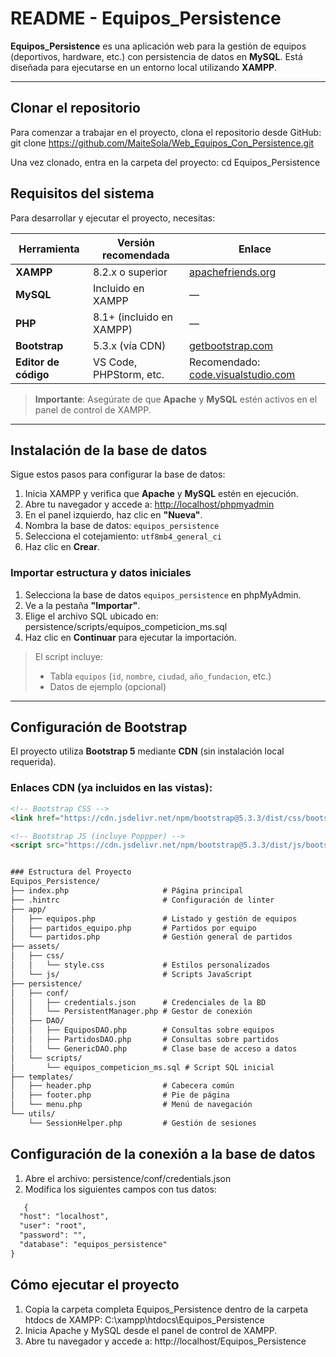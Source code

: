 # README - Equipos_Persistence

**Equipos_Persistence** es una aplicación web para la gestión de equipos (deportivos, hardware, etc.) con persistencia de datos en **MySQL**. Está diseñada para ejecutarse en un entorno local utilizando **XAMPP**.

---

## Clonar el repositorio

Para comenzar a trabajar en el proyecto, clona el repositorio desde GitHub: git clone https://github.com/MaiteSola/Web_Equipos_Con_Persistence.git

Una vez clonado, entra en la carpeta del proyecto:
cd Equipos_Persistence

## Requisitos del sistema

Para desarrollar y ejecutar el proyecto, necesitas:

| Herramienta | Versión recomendada | Enlace |
|-------------|---------------------|--------|
| **XAMPP**   | 8.2.x o superior    | [apachefriends.org](https://www.apachefriends.org) |
| **MySQL**   | Incluido en XAMPP   | — |
| **PHP**     | 8.1+ (incluido en XAMPP) | — |
| **Bootstrap** | 5.3.x (vía CDN) | [getbootstrap.com](https://getbootstrap.com) |
| **Editor de código** | VS Code, PHPStorm, etc. | Recomendado: [code.visualstudio.com](https://code.visualstudio.com/) |

> **Importante**: Asegúrate de que **Apache** y **MySQL** estén activos en el panel de control de XAMPP.

---

## Instalación de la base de datos

Sigue estos pasos para configurar la base de datos:

1. Inicia XAMPP y verifica que **Apache** y **MySQL** estén en ejecución.
2. Abre tu navegador y accede a: <http://localhost/phpmyadmin>
3. En el panel izquierdo, haz clic en **"Nueva"**.
4. Nombra la base de datos: `equipos_persistence`
5. Selecciona el cotejamiento: `utf8mb4_general_ci`
6. Haz clic en **Crear**.

### Importar estructura y datos iniciales

1. Selecciona la base de datos `equipos_persistence` en phpMyAdmin.
2. Ve a la pestaña **"Importar"**.
3. Elige el archivo SQL ubicado en: persistence/scripts/equipos_competicion_ms.sql
4. Haz clic en **Continuar** para ejecutar la importación.

> El script incluye:
> - Tabla `equipos` (`id`, `nombre`, `ciudad`, `año_fundacion`, etc.)
> - Datos de ejemplo (opcional)

---

## Configuración de Bootstrap

El proyecto utiliza **Bootstrap 5** mediante **CDN** (sin instalación local requerida).

### Enlaces CDN (ya incluidos en las vistas):

```html
<!-- Bootstrap CSS -->
<link href="https://cdn.jsdelivr.net/npm/bootstrap@5.3.3/dist/css/bootstrap.min.css" rel="stylesheet" crossorigin="anonymous">

<!-- Bootstrap JS (incluye Poppper) -->
<script src="https://cdn.jsdelivr.net/npm/bootstrap@5.3.3/dist/js/bootstrap.bundle.min.js" crossorigin="anonymous"></script>


### Estructura del Proyecto
Equipos_Persistence/
├── index.php                     # Página principal
├── .hintrc                       # Configuración de linter
├── app/
│   ├── equipos.php               # Listado y gestión de equipos
│   ├── partidos_equipo.php       # Partidos por equipo
│   └── partidos.php              # Gestión general de partidos
├── assets/
│   ├── css/
│   │   └── style.css             # Estilos personalizados
│   └── js/                       # Scripts JavaScript
├── persistence/
│   ├── conf/
│   │   ├── credentials.json      # Credenciales de la BD
│   │   └── PersistentManager.php # Gestor de conexión
│   ├── DAO/
│   │   ├── EquiposDAO.php        # Consultas sobre equipos
│   │   ├── PartidosDAO.php       # Consultas sobre partidos
│   │   └── GenericDAO.php        # Clase base de acceso a datos
│   └── scripts/
│       └── equipos_competicion_ms.sql # Script SQL inicial
├── templates/
│   ├── header.php                # Cabecera común
│   ├── footer.php                # Pie de página
│   └── menu.php                  # Menú de navegación
└── utils/
    └── SessionHelper.php         # Gestión de sesiones

```

## Configuración de la conexión a la base de datos

1. Abre el archivo: persistence/conf/credentials.json
2. Modifica los siguientes campos con tus datos:
```html
   {
  "host": "localhost",
  "user": "root",
  "password": "",
  "database": "equipos_persistence"
}
```

## Cómo ejecutar el proyecto

1. Copia la carpeta completa Equipos_Persistence dentro de la carpeta htdocs de XAMPP: C:\xampp\htdocs\Equipos_Persistence
2. Inicia Apache y MySQL desde el panel de control de XAMPP.
3. Abre tu navegador y accede a: http://localhost/Equipos_Persistence
